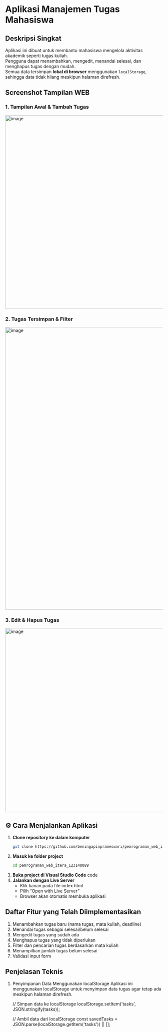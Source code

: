 # Aplikasi Manajemen Tugas Mahasiswa

## Deskripsi Singkat
Aplikasi ini dibuat untuk membantu mahasiswa mengelola aktivitas akademik seperti tugas kuliah.  
Pengguna dapat menambahkan, mengedit, menandai selesai, dan menghapus tugas dengan mudah.  
Semua data tersimpan **lokal di browser** menggunakan `localStorage`, sehingga data tidak hilang meskipun halaman direfresh.

## Screenshot Tampilan WEB

### 1. Tampilan Awal & Tambah Tugas
<img width="1323" height="618" alt="image" src="https://github.com/user-attachments/assets/0f6f99b7-1e0d-4181-9407-b6d83b693a0b" />

### 2. Tugas Tersimpan & Filter
<img width="1344" height="903" alt="image" src="https://github.com/user-attachments/assets/454b4ff3-7645-4d0a-a583-736bb3706915" />

### 3. Edit & Hapus Tugas
<img width="1175" height="588" alt="image" src="https://github.com/user-attachments/assets/17ff4326-c77e-472a-9771-0dee7310bfa1" />

## ⚙️ Cara Menjalankan Aplikasi

1. **Clone repository ke dalam komputer**
   ```bash
   git clone https://github.com/beningapinprameswari/pemrograman_web_itera_123140089.git
2. **Masuk ke folder project**
   ```bash
   cd pemrograman_web_itera_123140089
4. **Buka project di Visual Studio Code**
   code
5. **Jalankan dengan Live Server**
   - Klik kanan pada file index.html
   - Pilih “Open with Live Server”
   - Browser akan otomatis membuka aplikasi

## Daftar Fitur yang Telah Diimplementasikan
1. Menambahkan tugas baru (nama tugas, mata kuliah, deadline)
2. Menandai tugas sebagai selesai/belum selesai
3. Mengedit tugas yang sudah ada
4. Menghapus tugas yang tidak diperlukan
5. Filter dan pencarian tugas berdasarkan mata kuliah
6. Menampilkan jumlah tugas belum selesai
7. Validasi input form

## Penjelasan Teknis
1. Penyimpanan Data Menggunakan localStorage
   Aplikasi ini menggunakan localStorage untuk menyimpan data tugas agar tetap ada meskipun halaman direfresh.

    // Simpan data ke localStorage
    localStorage.setItem('tasks', JSON.stringify(tasks));

    // Ambil data dari localStorage
    const savedTasks = JSON.parse(localStorage.getItem('tasks')) || [];



